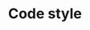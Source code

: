 ---
layout: default
title: Code style
parent: Guidelines
nav_order: 3
permalink: /guidelines/code
---